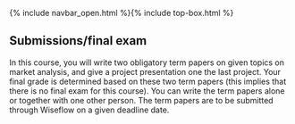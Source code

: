 {% include navbar_open.html %}{% include top-box.html %}

## Submissions/final exam

In this course, you will write two obligatory term papers on given topics on market analysis, and give a project presentation one the last project. Your final grade is determined based on these two term papers (this implies that there is no final exam for this course). You can write the term papers alone or together with one other person. The term papers are to be submitted through Wiseflow on a given deadline date.

